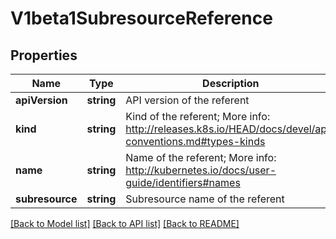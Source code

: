 # V1beta1SubresourceReference

## Properties
Name | Type | Description | Notes
------------ | ------------- | ------------- | -------------
**apiVersion** | **string** | API version of the referent | [optional] 
**kind** | **string** | Kind of the referent; More info: http://releases.k8s.io/HEAD/docs/devel/api-conventions.md#types-kinds | [optional] 
**name** | **string** | Name of the referent; More info: http://kubernetes.io/docs/user-guide/identifiers#names | [optional] 
**subresource** | **string** | Subresource name of the referent | [optional] 

[[Back to Model list]](../README.md#documentation-for-models) [[Back to API list]](../README.md#documentation-for-api-endpoints) [[Back to README]](../README.md)


